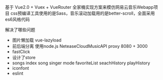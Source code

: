 基于 Vue2.0 + Vuex + VueRouter 全家桶实现方案来模仿网易云音乐Webapp项目
css预编译工具使用的是Sass，音乐滚动加载用的是better-scroll，全面采用es6风格代码

解决了哪些问题
- 图片懒加载 vue-lazyload
- 前后端分离
  使用node.js NeteaseCloudMusicAPI proxy
  8080 + 3000
- fastClick
- 设计了store
- songs index song singer mode favoriteList
  seachHistory playHistory
- iconfont
- eslint

